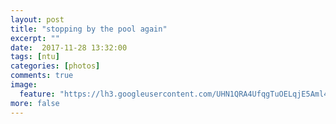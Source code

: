 ```yaml
---
layout: post
title: "stopping by the pool again"
excerpt: ""
date:  2017-11-28 13:32:00
tags: [ntu]
categories: [photos]
comments: true
image:
  feature: "https://lh3.googleusercontent.com/UHN1QRA4UfqgTuOELqjE5Aml4N6hI1s8uaT2zfsc3cN8urssYUXIygXx4vuL7yyYrxcGbGST67UIAaTsUtYAe68LP1rIYT8HjkiYPqbN3xrpwZ8X89IV0uzZ5NHgC6LI9yKXjNUjVHs=w429-h642-no"
more: false
---
```



